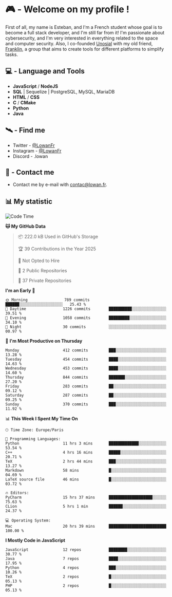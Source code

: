 # 🎮 - Welcome on my profile !
First of all, my name is Esteban, and I'm a French student whose goal is to become a full stack developer, and I'm still far from it!
I'm passionate about cybersecurity, and I'm very interested in everything related to the space and computer security.
Also, I co-founded [Unosial](https://github.com/Unosial) with my old friend, [Franklin](https://github.com/AbaFranklin/), a group that aims to create tools for different platforms to simplify tasks. 



## 💻 - Language and Tools
- **JavaScript** / **NodeJS**
- **SQL** | Sequelize | PostgreSQL, MySQL, MariaDB
- **HTML** / **CSS**
- **C** / **CMake**
- **Python**
- **Java**

## 🛰️ - Find me

 - Twitter - [@LowanFr](https://twitter.com/LowanFr/)
 - Instagram - [@LowanFr](https://instagram.com/LowanFr)
 - Discord -  .lowan
 
## 📡 - Contact me
 - Contact me by e-mail with [contac@lowan.fr](mailto:contact@lowan.fr).

## 📊 My statistic
<!--START_SECTION:waka-->
![Code Time](http://img.shields.io/badge/Code%20Time-1%2C179%20hrs%2040%20mins-blue)

**🐱 My GitHub Data** 

> 📦 222.0 kB Used in GitHub's Storage 
 > 
> 🏆 39 Contributions in the Year 2025
 > 
> 🚫 Not Opted to Hire
 > 
> 📜 2 Public Repositories 
 > 
> 🔑 37 Private Repositories 
 > 
**I'm an Early 🐤** 

```text
🌞 Morning                789 commits         ██████░░░░░░░░░░░░░░░░░░░   25.43 % 
🌆 Daytime                1226 commits        ██████████░░░░░░░░░░░░░░░   39.51 % 
🌃 Evening                1058 commits        █████████░░░░░░░░░░░░░░░░   34.10 % 
🌙 Night                  30 commits          ░░░░░░░░░░░░░░░░░░░░░░░░░   00.97 % 
```
📅 **I'm Most Productive on Thursday** 

```text
Monday                   412 commits         ███░░░░░░░░░░░░░░░░░░░░░░   13.28 % 
Tuesday                  454 commits         ████░░░░░░░░░░░░░░░░░░░░░   14.63 % 
Wednesday                453 commits         ████░░░░░░░░░░░░░░░░░░░░░   14.60 % 
Thursday                 844 commits         ███████░░░░░░░░░░░░░░░░░░   27.20 % 
Friday                   283 commits         ██░░░░░░░░░░░░░░░░░░░░░░░   09.12 % 
Saturday                 287 commits         ██░░░░░░░░░░░░░░░░░░░░░░░   09.25 % 
Sunday                   370 commits         ███░░░░░░░░░░░░░░░░░░░░░░   11.92 % 
```


📊 **This Week I Spent My Time On** 

```text
🕑︎ Time Zone: Europe/Paris

💬 Programming Languages: 
Python                   11 hrs 3 mins       █████████████░░░░░░░░░░░░   53.54 % 
C++                      4 hrs 16 mins       █████░░░░░░░░░░░░░░░░░░░░   20.71 % 
TeX                      2 hrs 44 mins       ███░░░░░░░░░░░░░░░░░░░░░░   13.27 % 
Markdown                 58 mins             █░░░░░░░░░░░░░░░░░░░░░░░░   04.69 % 
LaTeX source file        46 mins             █░░░░░░░░░░░░░░░░░░░░░░░░   03.72 % 

🔥 Editors: 
PyCharm                  15 hrs 37 mins      ███████████████████░░░░░░   75.63 % 
CLion                    5 hrs 1 min         ██████░░░░░░░░░░░░░░░░░░░   24.37 % 

💻 Operating System: 
Mac                      20 hrs 39 mins      █████████████████████████   100.00 % 
```

**I Mostly Code in JavaScript** 

```text
JavaScript               12 repos            ████████░░░░░░░░░░░░░░░░░   30.77 % 
Java                     7 repos             ████░░░░░░░░░░░░░░░░░░░░░   17.95 % 
Python                   4 repos             ███░░░░░░░░░░░░░░░░░░░░░░   10.26 % 
TeX                      2 repos             █░░░░░░░░░░░░░░░░░░░░░░░░   05.13 % 
PHP                      2 repos             █░░░░░░░░░░░░░░░░░░░░░░░░   05.13 % 
```




<!--END_SECTION:waka-->
